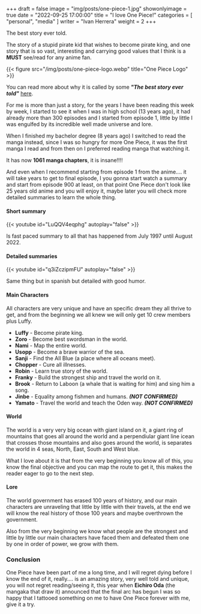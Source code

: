 +++
draft = false
image = "img/posts/one-piece-1.jpg"
showonlyimage = true
date = "2022-09-25 17:00:00"
title = "I love One Piece!"
categories = [ "personal", "media" ]
writer = "Ivan Herrera"
weight = 2
+++

The best story ever told.
<!--more-->

The story of a stupid pirate kid that wishes to become pirate king, and one story that is so vast, interesting and carrying good values that I think is a **MUST** see/read for any anime fan.

{{< figure src="/img/posts/one-piece-logo.webp" title="One Piece Logo" >}}

You can read more about why it is called by some ***"The best story ever told"*** [here](https://www.thegamer.com/one-piece-story-generation/).

For me is more than just a story, for the years I have been reading this week by week, I started to see it when I was in high school (13 years ago), it had already more than 300 episodes and I started from episode 1, little by little I was engulfed by its incredible well made universe and lore.

When I finished my bachelor degree (8 years ago) I switched to read the manga instead, since I was so hungry for more One Piece, it was the first manga I read and from then on I preferred reading manga that watching it.

It has now **1061 manga chapters**, it is insane!!!!

And even when I recommend starting from episode 1 from the anime.... it will take years to get to final episode, I you gonna start watch a summary and start from episode 900 at least, on that point One Piece don't look like 25 years old anime and you will enjoy it, maybe later you will check more detailed summaries to learn the whole thing.

#### **Short summary**
{{< youtube id="LuQQV4eqphg" autoplay="false" >}}

Is fast paced summary to all that has happened from July 1997 until August 2022.

#### **Detailed summaries**
{{< youtube id="q3iZczipmFU" autoplay="false" >}}

Same thing but in spanish but detailed with good humor.

#### **Main Characters**

All characters are very unique and have an specific dream they all thrive to get, and from the beginning we all knew we will only get 10 crew members plus Luffy.
- **Luffy** - Become pirate king.
- **Zoro** - Become best swordsman in the world.
- **Nami** - Map the entire world.
- **Usopp** - Become a brave warrior of the sea.
- **Sanji** - Find the All Blue (a place where all oceans meet).
- **Chopper** - Cure all illnesses.
- **Robin** - Learn true story of the world.
- **Franky** - Build the strongest ship and travel the world on it.
- **Brook** - Return to Laboon (a whale that is waiting for him) and sing him a song.
- **Jinbe** - Equality among fishmen and humans. ***(NOT CONFIRMED)***
- **Yamato** - Travel the world and teach the Oden way. ***(NOT CONFIRMED)***

#### **World**

The world is a very very big ocean with giant island on it, a giant ring of mountains that goes all around the world and a perpendiular giant line icean that crosses those mountains and also goes around the world, is separates the world in 4 seas, North, East, South and West blue.

What I love about it is that from the very beginning you know all of this, you know the final objective and you can map the route to get it, this makes the reader eager to go to the next step.

#### **Lore**

The world government has erased 100 years of history, and our main characters are unraveling that little by little with their travels, at the end we will know the real history of those 100 years and maybe overthrown the government.

Also from the very beginning we know what people are the strongest and little by little our main characters have faced them and defeated them one by one in order of power, we grow with them.

### **Conclusion**

One Piece have been part of me a long time, and I will regret dying before I know the end of it, really.... is an amazing story, very well told and unique, you will not regret reading/seeing it, this year when **Eichiro Oda** (the mangaka that draw it) announced that the final arc has begun I was so happy that I tattooed something on me to have One Piece forever with me, give it a try.